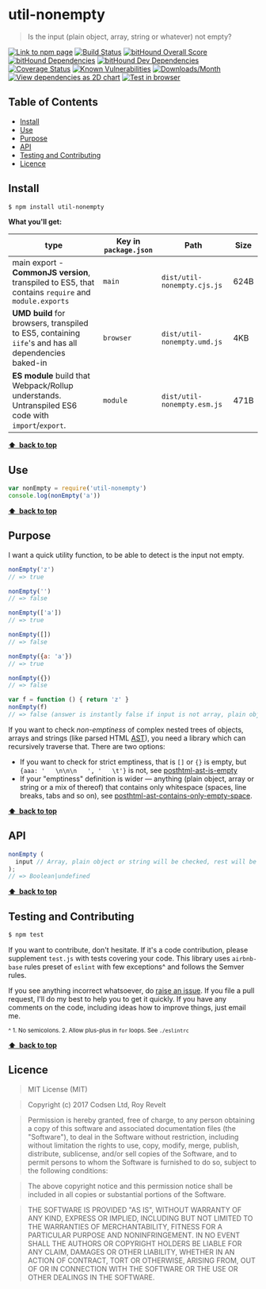 # util-nonempty



> Is the input (plain object, array, string or whatever) not empty?

[![Link to npm page][npm-img]][npm-url]
[![Build Status][travis-img]][travis-url]
[![bitHound Overall Score][overall-img]][overall-url]
[![bitHound Dependencies][deps-img]][deps-url]
[![bitHound Dev Dependencies][dev-img]][dev-url]
[![Coverage Status][cov-img]][cov-url]
[![Known Vulnerabilities][vulnerabilities-img]][vulnerabilities-url]
[![Downloads/Month][downloads-img]][downloads-url]
[![View dependencies as 2D chart][deps2d-img]][deps2d-url]
[![Test in browser][runkit-img]][runkit-url]

## Table of Contents

<!-- START doctoc generated TOC please keep comment here to allow auto update -->
<!-- DON'T EDIT THIS SECTION, INSTEAD RE-RUN doctoc TO UPDATE -->


- [Install](#install)
- [Use](#use)
- [Purpose](#purpose)
- [API](#api)
- [Testing and Contributing](#testing-and-contributing)
- [Licence](#licence)

<!-- END doctoc generated TOC please keep comment here to allow auto update -->

## Install

```bash
$ npm install util-nonempty
```

**What you'll get:**

type            | Key in `package.json` | Path  | Size
----------------|-----------------------|-------|--------
main export - **CommonJS version**, transpiled to ES5, that contains `require` and `module.exports`  | `main`                | `dist/util-nonempty.cjs.js` | 624B
**UMD build** for browsers, transpiled to ES5, containing `iife`'s and has all dependencies baked-in | `browser`             | `dist/util-nonempty.umd.js` | 4KB
**ES module** build that Webpack/Rollup understands. Untranspiled ES6 code with `import`/`export`. | `module`              | `dist/util-nonempty.esm.js` | 471B

**[⬆ &nbsp;back to top](#)**

## Use

```js
var nonEmpty = require('util-nonempty')
console.log(nonEmpty('a'))
```

**[⬆ &nbsp;back to top](#)**

## Purpose

I want a quick utility function, to be able to detect is the input not empty.

```js
nonEmpty('z')
// => true

nonEmpty('')
// => false

nonEmpty(['a'])
// => true

nonEmpty([])
// => false

nonEmpty({a: 'a'})
// => true

nonEmpty({})
// => false

var f = function () { return 'z' }
nonEmpty(f)
// => false (answer is instantly false if input is not array, plain object or string)
```

If you want to check _non-emptiness_ of complex nested trees of objects, arrays and strings (like parsed HTML [AST](https://github.com/posthtml/posthtml-parser)), you need a library which can recursively traverse that. There are two options:

* If you want to check for strict emptiness, that is `[]` or `{}` is empty, but `{aaa: '   \n\n\n   ', '   \t'}` is not, see [posthtml-ast-is-empty](https://www.npmjs.com/package/posthtml-ast-is-empty)
* If your "emptiness" definition is wider — anything (plain object, array or string or a mix of thereof) that contains only whitespace (spaces, line breaks, tabs and so on), see [posthtml-ast-contains-only-empty-space](https://www.npmjs.com/package/posthtml-ast-contains-only-empty-space).

**[⬆ &nbsp;back to top](#)**

## API

```js
nonEmpty (
  input // Array, plain object or string will be checked, rest will be instantly "false", unless input's missing (then returns undefined).
);
// => Boolean|undefined
```

**[⬆ &nbsp;back to top](#)**

## Testing and Contributing

```bash
$ npm test
```

If you want to contribute, don't hesitate. If it's a code contribution, please supplement `test.js` with tests covering your code. This library uses `airbnb-base` rules preset of `eslint` with few exceptions^ and follows the Semver rules.

If you see anything incorrect whatsoever, do [raise an issue](https://github.com/codsen/util-nonempty/issues). If you file a pull request, I'll do my best to help you to get it quickly. If you have any comments on the code, including ideas how to improve things, just email me.

<small>^ 1. No semicolons. 2. Allow plus-plus in `for` loops. See `./eslintrc`</small>

**[⬆ &nbsp;back to top](#)**

## Licence

> MIT License (MIT)

> Copyright (c) 2017 Codsen Ltd, Roy Revelt

> Permission is hereby granted, free of charge, to any person obtaining a copy
of this software and associated documentation files (the "Software"), to deal
in the Software without restriction, including without limitation the rights
to use, copy, modify, merge, publish, distribute, sublicense, and/or sell
copies of the Software, and to permit persons to whom the Software is
furnished to do so, subject to the following conditions:

> The above copyright notice and this permission notice shall be included in all
copies or substantial portions of the Software.

> THE SOFTWARE IS PROVIDED "AS IS", WITHOUT WARRANTY OF ANY KIND, EXPRESS OR
IMPLIED, INCLUDING BUT NOT LIMITED TO THE WARRANTIES OF MERCHANTABILITY,
FITNESS FOR A PARTICULAR PURPOSE AND NONINFRINGEMENT. IN NO EVENT SHALL THE
AUTHORS OR COPYRIGHT HOLDERS BE LIABLE FOR ANY CLAIM, DAMAGES OR OTHER
LIABILITY, WHETHER IN AN ACTION OF CONTRACT, TORT OR OTHERWISE, ARISING FROM,
OUT OF OR IN CONNECTION WITH THE SOFTWARE OR THE USE OR OTHER DEALINGS IN THE
SOFTWARE.

[npm-img]: https://img.shields.io/npm/v/util-nonempty.svg
[npm-url]: https://www.npmjs.com/package/util-nonempty

[travis-img]: https://travis-ci.org/codsen/util-nonempty.svg?branch=master
[travis-url]: https://travis-ci.org/codsen/util-nonempty

[cov-img]: https://coveralls.io/repos/github/codsen/util-nonempty/badge.svg?branch=master
[cov-url]: https://coveralls.io/github/codsen/util-nonempty?branch=master

[overall-img]: https://www.bithound.io/github/codsen/util-nonempty/badges/score.svg
[overall-url]: https://www.bithound.io/github/codsen/util-nonempty

[deps-img]: https://www.bithound.io/github/codsen/util-nonempty/badges/dependencies.svg
[deps-url]: https://www.bithound.io/github/codsen/util-nonempty/master/dependencies/npm

[dev-img]: https://www.bithound.io/github/codsen/util-nonempty/badges/devDependencies.svg
[dev-url]: https://www.bithound.io/github/codsen/util-nonempty/master/dependencies/npm

[downloads-img]: https://img.shields.io/npm/dm/util-nonempty.svg
[downloads-url]: https://www.npmjs.com/package/util-nonempty

[vulnerabilities-img]: https://snyk.io/test/github/codsen/util-nonempty/badge.svg
[vulnerabilities-url]: https://snyk.io/test/github/codsen/util-nonempty

[deps2d-img]: https://img.shields.io/badge/deps%20in%202D-see_here-08f0fd.svg
[deps2d-url]: http://npm.anvaka.com/#/view/2d/util-nonempty

[runkit-img]: https://img.shields.io/badge/runkit-test_in_browser-a853ff.svg
[runkit-url]: https://npm.runkit.com/util-nonempty
